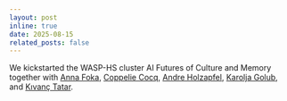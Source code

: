 ```yaml
---
layout: post
inline: true
date: 2025-08-15
related_posts: false
---
```


We kickstarted the WASP-HS cluster AI Futures of Culture and Memory together with [Anna Foka](https://futuresai.net/people/anna_foka/), [Coppelie Cocq](https://futuresai.net/people/coppelie_cocq/), [Andre Holzapfel](https://futuresai.net/people/andre_holzapfel/), [Karolja Golub](https://futuresai.net/people/koraljka_golub/), and [Kıvanç Tatar](https://futuresai.net/people/kivanc_tatar/).
